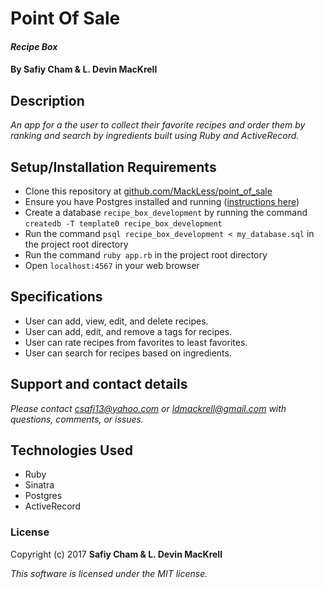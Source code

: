 # Point Of Sale

#### _Recipe Box_

#### By Safiy Cham & L. Devin MacKrell

## Description

_An app for a the user to collect their favorite recipes and order them by ranking and search by ingredients built using Ruby and ActiveRecord._

## Setup/Installation Requirements

* Clone this repository at [github.com/MackLess/point_of_sale](https://github.com/MacKLess/recipe_box.git)
* Ensure you have Postgres installed and running ([instructions here](https://www.learnhowtoprogram.com/ruby/ruby-database-basics/installing-postgres-7fb0cff7-a0f5-4b61-a0db-8a928b9f67ef))
* Create a database ```recipe_box_development``` by running the command ```createdb -T template0 recipe_box_development```
* Run the command ```psql recipe_box_development < my_database.sql``` in the project root directory
* Run the command ```ruby app.rb``` in the project root directory
* Open ```localhost:4567``` in your web browser

## Specifications

* User can add, view, edit, and delete recipes.
* User can add, edit, and remove a tags for recipes.
* User can rate recipes from favorites to least favorites.
* User can search for recipes based on ingredients.

## Support and contact details

_Please contact [csafi13@yahoo.com](mailto:csafi13@yahoo.com) or [ldmackrell@gmail.com](mailto:ldmackrell@gmail.com) with questions, comments, or issues._

## Technologies Used

* Ruby
* Sinatra
* Postgres
* ActiveRecord

### License

Copyright (c) 2017 **Safiy Cham & L. Devin MacKrell**

*This software is licensed under the MIT license.*
